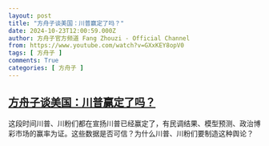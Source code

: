 ```yaml
---
layout: post
title: "方舟子谈美国：川普赢定了吗？"
date: 2024-10-23T12:00:59.000Z
author: 方舟子官方频道 Fang Zhouzi - Official Channel
from: https://www.youtube.com/watch?v=GXxKEY8opV0
tags: [ 方舟子 ]
comments: True
categories: [ 方舟子 ]
---
```

<!--1729684859000-->
[方舟子谈美国：川普赢定了吗？](https://www.youtube.com/watch?v=GXxKEY8opV0)
------

<div>
这段时间川普、川粉们都在宣扬川普已经赢定了，有民调结果、模型预测、政治博彩市场的赢率为证。这些数据是否可信？为什么川普、川粉们要制造这种舆论？
</div>
